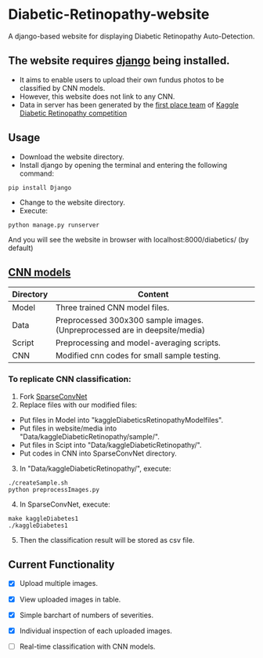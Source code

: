 # Diabetic-Retinopathy-website
A django-based website for displaying Diabetic Retinopathy Auto-Detection.

## The website requires [django](https://www.djangoproject.com/) being installed.
- It aims to enable users to upload their own fundus photos to be classified by CNN models.
- However, this website does not link to any CNN.
- Data in server has been generated by the [first place team](https://github.com/btgraham/SparseConvNet/tree/kaggle_Diabetic_Retinopathy_competition) of [Kaggle Diabetic Retinopathy competition](https://www.kaggle.com/c/diabetic-retinopathy-detection)

## Usage
* Download the website directory.
* Install django by opening the terminal and entering the following command:
```
pip install Django
```

* Change to the website directory.
* Execute:
```
python manage.py runserver
```

And you will see the website in browser with localhost:8000/diabetics/ (by default)

## [CNN models](https://github.com/btgraham/SparseConvNet/tree/kaggle_Diabetic_Retinopathy_competition)
Directory | Content
----------|------------
Model | Three trained CNN model files.
Data  | Preprocessed 300x300 sample images.(Unpreprocessed are in deepsite/media)
Script | Preprocessing and model-averaging scripts.
CNN | Modified cnn codes for small sample testing. 

### To replicate CNN classification:
1. Fork [SparseConvNet](https://github.com/btgraham/SparseConvNet/tree/kaggle_Diabetic_Retinopathy_competition)
2. Replace files with our modified files:
  * Put files in Model into "kaggleDiabeticsRetinopathyModelfiles".
  * Put files in website/media into "Data/kaggleDiabeticRetinopathy/sample/".
  * Put files in Scipt into "Data/kaggleDiabeticRetinopathy/".
  * Put codes in CNN into SparseConvNet directory.
3. In "Data/kaggleDiabeticRetinopathy/", execute:
```
./createSample.sh
python preprocessImages.py
```
4. In SparseConvNet, execute:
```
make kaggleDiabetes1
./kaggleDiabetes1 
``` 
5. Then the classification result will be stored as csv file.

## Current Functionality
- [x] Upload multiple images.
- [x] View uploaded images in table.
- [x] Simple barchart of numbers of severities.
- [x] Individual inspection of each uploaded images.
- [ ] Real-time classification with CNN models.

